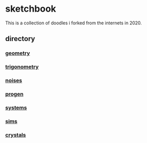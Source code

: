 # sketchbook

This is a collection of doodles i forked from the internets in 2020.

## directory

### [geometry](https://hiiambradkim.github.io/sketchbook/geometry)
### [trigonometry](https://hiiambradkim.github.io/sketchbook/trigonometry)
### [noises](https://hiiambradkim.github.io/sketchbook/noises)
### [progen](https://hiiambradkim.github.io/sketchbook/progen)
### [systems](https://hiiambradkim.github.io/sketchbook/systems)
### [sims](https://hiiambradkim.github.io/sketchbook/sims)
### [crystals](https://hiiambradkim.github.io/sketchbook/crystals)


